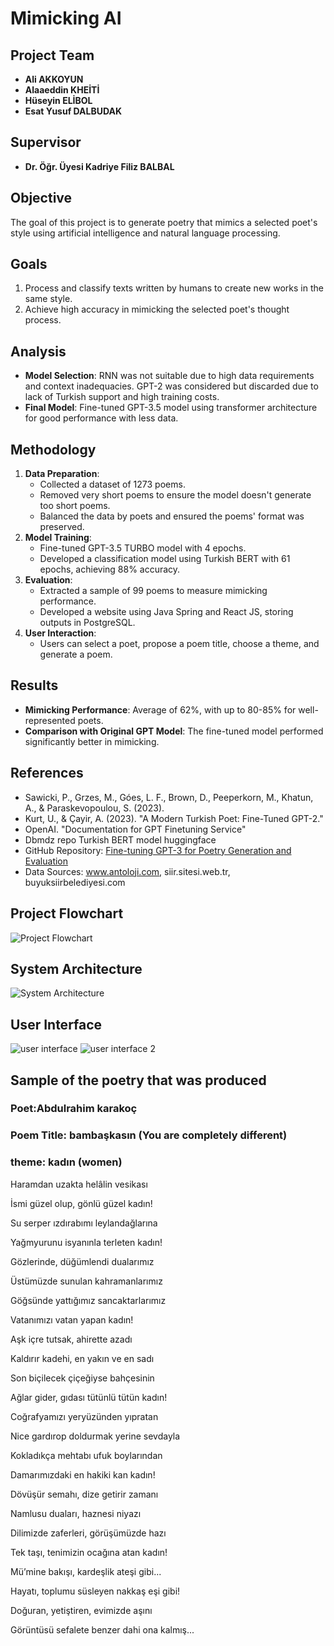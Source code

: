 # Mimicking AI

## Project Team
- **Ali AKKOYUN**
- **Alaaeddin KHEİTİ**
- **Hüseyin ELİBOL**
- **Esat Yusuf DALBUDAK**

## Supervisor
- **Dr. Öğr. Üyesi Kadriye Filiz BALBAL**

## Objective
The goal of this project is to generate poetry that mimics a selected poet's style using artificial intelligence and natural language processing.

## Goals
1. Process and classify texts written by humans to create new works in the same style.
2. Achieve high accuracy in mimicking the selected poet's thought process.

## Analysis
- **Model Selection**: RNN was not suitable due to high data requirements and context inadequacies. GPT-2 was considered but discarded due to lack of Turkish support and high training costs.
- **Final Model**: Fine-tuned GPT-3.5 model using transformer architecture for good performance with less data.

## Methodology
1. **Data Preparation**:
    - Collected a dataset of 1273 poems.
    - Removed very short poems to ensure the model doesn't generate too short poems.
    - Balanced the data by poets and ensured the poems' format was preserved.
2. **Model Training**:
    - Fine-tuned GPT-3.5 TURBO model with 4 epochs.
    - Developed a classification model using Turkish BERT with 61 epochs, achieving 88% accuracy.
3. **Evaluation**:
    - Extracted a sample of 99 poems to measure mimicking performance.
    - Developed a website using Java Spring and React JS, storing outputs in PostgreSQL.
4. **User Interaction**:
    - Users can select a poet, propose a poem title, choose a theme, and generate a poem.

## Results
- **Mimicking Performance**: Average of 62%, with up to 80-85% for well-represented poets.
- **Comparison with Original GPT Model**: The fine-tuned model performed significantly better in mimicking.

## References
- Sawicki, P., Grzes, M., Góes, L. F., Brown, D., Peeperkorn, M., Khatun, A., & Paraskevopoulou, S. (2023).
- Kurt, U., & Çayir, A. (2023). "A Modern Turkish Poet: Fine-Tuned GPT-2."
- OpenAI. "Documentation for GPT Finetuning Service"
- Dbmdz repo Turkish BERT model huggingface
- GitHub Repository: [Fine-tuning GPT-3 for Poetry Generation and Evaluation](https://github.com/PeterS111/Fine-tuning-GPT-3-for-Poetry-Generation-and-Evaluation/tree/main/Code)
- Data Sources: www.antoloji.com, siir.sitesi.web.tr, buyuksiirbelediyesi.com

## Project Flowchart
![Project Flowchart](https://github.com/alaaeddinKH/Graduation-project/blob/main/Flowchart%20of%20projectjpg_Page1.jpg)

## System Architecture
![System Architecture](https://github.com/alaaeddinKH/Graduation-project/blob/main/project%20architecturejpg_Page1.jpg)

## User Interface
![user interface](https://github.com/alaaeddinKH/Graduation-project/blob/main/userinterface1.jpg)
![user interface 2](https://github.com/alaaeddinKH/Graduation-project/blob/main/userinterface2.jpg)

## Sample of the poetry that was produced
### Poet:Abdulrahim karakoç
### Poem Title: bambaşkasın (You are completely different)
### theme: kadın (women)

Haramdan uzakta helâlin vesikası

İsmi güzel olup, gönlü güzel kadın!

Su serper ızdırabımı leylandağlarına

Yağmyurunu isyanınla terleten kadın!

Gözlerinde, düğümlendi dualarımız

Üstümüzde sunulan kahramanlarımız

Göğsünde yattığımız sancaktarlarımız

Vatanımızı vatan yapan kadın!

Aşk içre tutsak, ahirette azadı

Kaldırır kadehi, en yakın ve en sadı

Son biçilecek çiçeğiyse bahçesinin

Ağlar gider, gıdası tütünlü tütün kadın!

Coğrafyamızı yeryüzünden yıpratan

Nice gardırop doldurmak yerine sevdayla

Kokladıkça mehtabı ufuk boylarından

Damarımızdaki en hakiki kan kadın!

Dövüşür semahı, dize getirir zamanı

Namlusu duaları, haznesi niyazı

Dilimizde zaferleri, görüşümüzde hazı

Tek taşı, tenimizin ocağına atan kadın!

Mü’mine bakışı, kardeşlik ateşi gibi...

Hayatı, toplumu süsleyen nakkaş eşi gibi!

Doğuran, yetiştiren, evimizde aşını

Görüntüsü sefalete benzer dahi ona kalmış...

